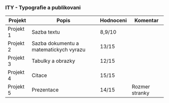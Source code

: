 ### ITY - Typografie a publikovani
| Projekt| Popis | Hodnoceni | Komentar
| ------ | ------ | ------ | ------
|Projekt 1|Sazba textu|8,9/10 |
|Projekt 2|Sazba dokumentu a matematickych vyrazu|13/15|
|Projekt 3|Tabulky a obrazky|12/15 |
|Projekt 4|Citace|15/15|
|Projekt 5|Prezentace|14/15 | Rozmer stranky